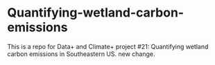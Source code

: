 # Quantifying-wetland-carbon-emissions
This is a repo for Data+ and Climate+ project #21: Quantifying wetland carbon emissions in Southeastern US. 
new change.
